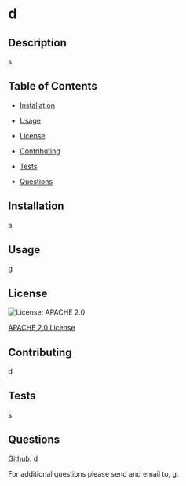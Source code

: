 # d
  
## Description
  
s
  
## Table of Contents
  
- [Installation](#installation)
  
- [Usage](#usage)
  
- [License](#license)
  
- [Contributing](#contributing)
  
- [Tests](#tests)
  
- [Questions](#questions)
  
## Installation
  
a
  
## Usage
  
g
  
## License
  
![License: APACHE 2.0](https://img.shields.io/badge/License-Apache_2.0-blue.svg)

[APACHE 2.0 License](https://opensource.org/licenses/Apache-2.0)
  
## Contributing
  
d
  
## Tests
  
s
  
## Questions
  
Github: d
  
For additional questions please send and email to, g.
